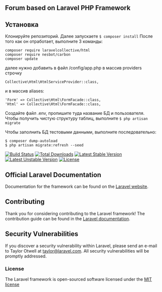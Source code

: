 ## Forum based on Laravel PHP Framework

## Установка

Клонируйте репозиторий. Далее запускаете ```$ composer install``` После того как он отработает, выполните 3 команды:
```
composer require laravelcollective/html
composer require nesbot/carbon
composer update
```
далее нужно добавить в файл /config/app.php в массив providers строчку
```
Collective\Html\HtmlServiceProvider::class,
```
 и в массив aliases:
```
'Form' => Collective\Html\FormFacade::class,
'Html' => Collective\Html\FormFacade::class,
```

Создайте файл .env, пропишите туда название БД и пользователя. Чтобы получить чистую структуру таблиц, выполните
```$ php artisan migrate```

Чтобы заполнить БД тестовыми данными, выполните последовательно:
```
$ composer dump-autoload
$ php artisan migrate:refresh --seed
```

[![Build Status](https://travis-ci.org/laravel/framework.svg)](https://travis-ci.org/laravel/framework)
[![Total Downloads](https://poser.pugx.org/laravel/framework/d/total.svg)](https://packagist.org/packages/laravel/framework)
[![Latest Stable Version](https://poser.pugx.org/laravel/framework/v/stable.svg)](https://packagist.org/packages/laravel/framework)
[![Latest Unstable Version](https://poser.pugx.org/laravel/framework/v/unstable.svg)](https://packagist.org/packages/laravel/framework)
[![License](https://poser.pugx.org/laravel/framework/license.svg)](https://packagist.org/packages/laravel/framework)

## Official Laravel Documentation

Documentation for the framework can be found on the [Laravel website](http://laravel.com/docs).

## Contributing

Thank you for considering contributing to the Laravel framework! The contribution guide can be found in the [Laravel documentation](http://laravel.com/docs/contributions).

## Security Vulnerabilities

If you discover a security vulnerability within Laravel, please send an e-mail to Taylor Otwell at taylor@laravel.com. All security vulnerabilities will be promptly addressed.

### License

The Laravel framework is open-sourced software licensed under the [MIT license](http://opensource.org/licenses/MIT)
